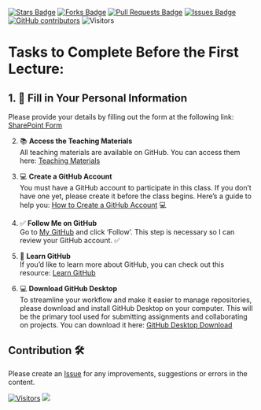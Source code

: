 <a href="https://github.com/drshahizan/project-management/stargazers"><img src="https://img.shields.io/github/stars/drshahizan/project-management" alt="Stars Badge"/></a>
<a href="https://github.com/drshahizan/project-management/network/members"><img src="https://img.shields.io/github/forks/drshahizan/project-management" alt="Forks Badge"/></a>
<a href="https://github.com/drshahizan/project-management/pulls"><img src="https://img.shields.io/github/issues-pr/drshahizan/project-management" alt="Pull Requests Badge"/></a>
<a href="https://github.com/drshahizan/project-management"><img src="https://img.shields.io/github/issues/drshahizan/project-management" alt="Issues Badge"/></a>
<a href="https://github.com/drshahizan/project-management/graphs/contributors"><img alt="GitHub contributors" src="https://img.shields.io/github/contributors/drshahizan/project-management?color=2b9348"></a>
![Visitors](https://api.visitorbadge.io/api/visitors?path=https%3A%2F%2Fgithub.com%2Fdrshahizan%2Fproject-management&labelColor=%23d9e3f0&countColor=%23697689&style=flat)

# Tasks to Complete Before the First Lecture:

## 1. 📝 **Fill in Your Personal Information**  
   Please provide your details by filling out the form at the following link: [SharePoint Form](https://liveutm-my.sharepoint.com/:x:/g/personal/shahizan_live_utm_my/EW9Sx07hiwJLpzHaPFolY_MBuWMmGHUuCvaaFlr65DiDNA?e=EcErlG)

2. 📚 **Access the Teaching Materials**  
   All teaching materials are available on GitHub. You can access them here: [Teaching Materials](https://github.com/drshahizan/project-management)

3. 💻 **Create a GitHub Account**  
   You must have a GitHub account to participate in this class. If you don’t have one yet, please create it before the class begins. Here’s a guide to help you: [How to Create a GitHub Account](https://youtu.be/h5cKAd94QNo?si=FXiW-INgWM_-Au3M) 💻

4. ✅ **Follow Me on GitHub**  
   Go to [My GitHub](https://github.com/drshahizan) and click ‘Follow’. This step is necessary so I can review your GitHub account. ✅

5. 📖 **Learn GitHub**  
   If you’d like to learn more about GitHub, you can check out this resource: [Learn GitHub](https://github.com/drshahizan/learn-github)

6. 💻 **Download GitHub Desktop**  
   To streamline your workflow and make it easier to manage repositories, please download and install GitHub Desktop on your computer. This will be the primary tool used for submitting assignments and collaborating on projects. You can download it here: [GitHub Desktop Download](https://desktop.github.com/)


## Contribution 🛠️
Please create an [Issue](https://github.com/drshahizan/project-management/issues) for any improvements, suggestions or errors in the content.

[![Visitors](https://api.visitorbadge.io/api/visitors?path=https%3A%2F%2Fgithub.com%2Fdrshahizan&labelColor=%23697689&countColor=%23555555&style=plastic)](https://visitorbadge.io/status?path=https%3A%2F%2Fgithub.com%2Fdrshahizan)
![](https://hit.yhype.me/github/profile?user_id=81284918)

